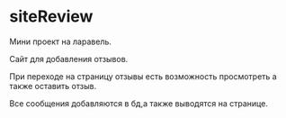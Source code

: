# siteReview

Мини проект на ларавель.

Сайт для добавления отзывов.

При переходе на страницу отзывы есть возможность просмотреть а также оставить отзыв.

Все сообщения добавляются в бд,а также выводятся на странице.

